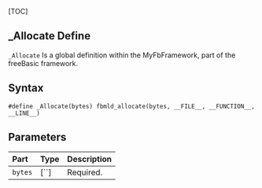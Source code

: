 [TOC]
## _Allocate Define

`_Allocate` Is a global definition within the MyFbFramework, part of the freeBasic framework.
## Syntax

```freeBasic
#define _Allocate(bytes) fbmld_allocate(bytes, __FILE__, __FUNCTION__, __LINE__)
```

## Parameters

|Part|Type|Description|
| :------------ | :------------ | :------------ |
|`bytes`|[``]|Required.|

